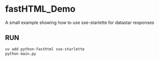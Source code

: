 # fastHTML_Demo

A small example showing how to use sse-starlette for datastar responses


## RUN
```bash
uv add python-fasthtml sse-starlette
python main.py
```

